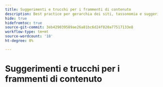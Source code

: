 ```yaml
---
title: Suggerimenti e trucchi per i frammenti di contenuto
description: Best practice per gerarchia dei siti, tassonomia e suggerimenti sui tag
hide: true
hidefromtoc: true
source-git-commit: 3eb429039589ae26a81bc6d24f020a77517133e8
workflow-type: tm+mt
source-wordcount: '18'
ht-degree: 0%

---
```



# Suggerimenti e trucchi per i frammenti di contenuto
